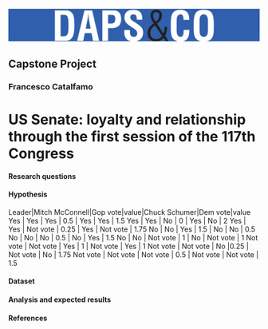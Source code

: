 ![Logo](fig/dapscologo.jpg)
## Capstone Project
### Francesco Catalfamo

# US Senate: loyalty and relationship through the first session of the 117th Congress

#### Research questions

#### Hypothesis
Leader|Mitch McConnell|Gop vote|value|Chuck Schumer|Dem vote|value
Yes | Yes | Yes | 0.5 | Yes | Yes | 1.5
Yes | Yes | No | 0 | Yes | No | 2
Yes | Yes | Not vote | 0.25 | Yes | Not vote | 1.75
No | No | Yes | 1.5 | No | No | 0.5
No | No | No | 0.5 | No | Yes | 1.5
No | No | Not vote | 1 | No | Not vote | 1
Not vote | Not vote | Yes | 1 | Not vote | Yes | 1
Not vote | Not vote | No |0.25 | Not vote | No | 1.75
Not vote | Not vote | Not vote | 0.5 | Not vote | Not vote | 1.5
#### Dataset

#### Analysis and expected results

#### References